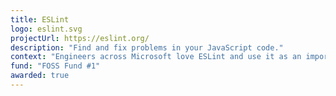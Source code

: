 ```yaml
---
title: ESLint
logo: eslint.svg
projectUrl: https://eslint.org/
description: "Find and fix problems in your JavaScript code."
context: "Engineers across Microsoft love ESLint and use it as an important part of their inner dev loop. ESLint makes the JavaScript and TypeScript world more consistent and helps everyone be more efficient in delivering value."
fund: "FOSS Fund #1"
awarded: true
---
```

